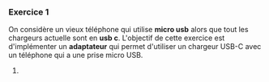 ### Exercice 1

On considère un vieux téléphone qui utilise **micro usb** alors que tout les chargeurs actuelle sont en **usb c**. L'objectif de cette exercice est d'implémenter un **adaptateur** qui permet d'utiliser un chargeur USB-C avec un téléphone qui a une prise micro USB.

1. 